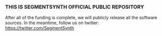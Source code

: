 ### THIS IS SEGMENTSYNTH OFFICIAL PUBLIC REPOSITORY ###

After all of the funding is complete, we will publicly release all the software sources.
In the meantime, follow us on twitter: https://twitter.com/SegmentSynth
